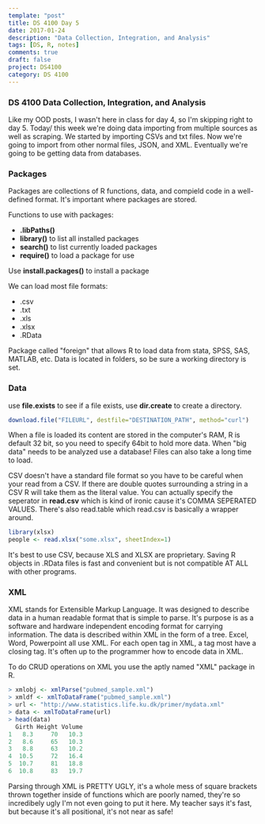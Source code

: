 ```yaml
---
template: "post"
title: DS 4100 Day 5
date: 2017-01-24
description: "Data Collection, Integration, and Analysis"
tags: [DS, R, notes]
comments: true
draft: false
project: DS4100
category: DS 4100
---
```


### DS 4100 Data Collection, Integration, and Analysis

Like my OOD posts, I wasn't here in class for day 4, so I'm skipping right to day 5. Today/ this week we're doing data importing from multiple sources as well as scraping. We started by importing CSVs and txt files. Now we're going to import from other normal files, JSON, and XML. Eventually we're going to be getting data from databases.


### Packages

Packages are collections of R functions, data, and compield code in a well-defined format. It's important where packages are stored.

Functions to use with packages:

* **.libPaths()**
* **library()** to list all installed packages
* **search()** to list currently loaded packages
* **require()** to load a package for use

Use **install.packages()** to install a package

We can load most file formats:

* .csv
* .txt
* .xls
* .xlsx
* .RData

Package called "foreign" that allows R to load data from stata, SPSS, SAS, MATLAB, etc. Data is located in folders, so be sure a working directory is set.

### Data

use **file.exists** to see if a file exists, use **dir.create** to create a directory.

~~~ R
download.file("FILEURL", destfile="DESTINATION_PATH", method="curl")
~~~

When a file is loaded its content are stored in the computer's RAM, R is default 32 bit, so you need to specify 64bit to hold more data. When "big data" needs to be analyzed use a database! Files can also take a long time to load. 

CSV doesn't have a standard file format so you have to be careful when your read from a CSV. If there are double quotes surrounding a string in a CSV R will take them as the literal value. You can actually specify the seperator in **read.csv** which is kind of ironic cause it's COMMA SEPERATED VALUES. There's also read.table which read.csv is basically a wrapper around.

~~~ R
library(xlsx)
people <- read.xlsx("some.xlsx", sheetIndex=1)
~~~

It's best to use CSV, because XLS and XLSX are proprietary. Saving R objects in .RData files is fast and convenient but is not compatible AT ALL with other programs. 

### XML

XML stands for Extensible Markup Language. It was designed to describe data in a human readable format that is simple to parse. It's purpose is as a software and hardware independent encoding format for carrying information. The data is described within XML in the form of a tree. Excel, Word, Powerpoint all use XML. For each open tag in XML, a tag most have a closing tag. It's often up to the programmer how to encode data in XML. 

To do CRUD operations on XML you use the aptly named "XML" package in R. 

~~~ R
> xmlobj <- xmlParse("pubmed_sample.xml")
> xmldf <- xmlToDataFrame("pubmed_sample.xml")
> url <- "http://www.statistics.life.ku.dk/primer/mydata.xml"
> data <- xmlToDataFrame(url)
> head(data)
  Girth Height Volume
1   8.3     70   10.3
2   8.6     65   10.3
3   8.8     63   10.2
4  10.5     72   16.4
5  10.7     81   18.8
6  10.8     83   19.7

~~~

Parsing through XML is PRETTY UGLY, it's a whole mess of square brackets thrown together inside of functions which are poorly named, they're so incredibely ugly I'm not even going to put it here. My teacher says it's fast, but because it's all positional, it's not near as safe!







